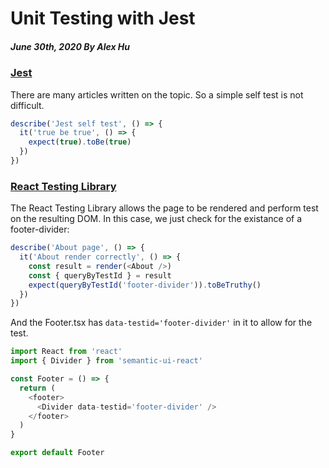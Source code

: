 # Unit Testing with Jest
##### June 30th, 2020 By Alex Hu

### [Jest](https://jestjs.io/)

There are many articles written on the topic. So a simple self test is not difficult.
```js
describe('Jest self test', () => {
  it('true be true', () => {
    expect(true).toBe(true)
  })
})
```
### [React Testing Library](https://testing-library.com/docs/react-testing-library/intro)

The React Testing Library allows the page to be rendered and perform test on the resulting DOM.
In this case, we just check for the existance of a footer-divider:
```js
describe('About page', () => {
  it('About render correctly', () => {
    const result = render(<About />)
    const { queryByTestId } = result
    expect(queryByTestId('footer-divider')).toBeTruthy()
  })
})
```
And the Footer.tsx has ```data-testid='footer-divider'``` in it to allow for the test.
```js
import React from 'react'
import { Divider } from 'semantic-ui-react'

const Footer = () => {
  return (
    <footer>
      <Divider data-testid='footer-divider' />
    </footer>
  )
}

export default Footer
```
